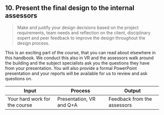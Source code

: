 ## 10. Present the final design to the internal assessors 
> Make and justify your design decisions based on the project requirements, team needs and reflection on the client, disciplinary expert and peer feedback to improve the design throughout the design process.

This is an exciting part of the course, that you can read about elsewhere in this handbook. We conduct this also in VR and the assessors walk around the building and the subject specialists ask you the questions they have from your presentation. You will also provide a formal PowerPoint presentation and your reports will be available for us to review and ask questions on. 

| Input | Process | Output |
|-------|---------|--------|
| Your hard work for the course     | Presentation, VR and Q+A       | Feedback from the assessors      |
